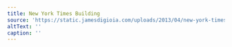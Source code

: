 ```yaml
---
title: New York Times Building
source: 'https://static.jamesdigioia.com/uploads/2013/04/new-york-times-building.jpeg'
altText: ''
caption: ''
---
```


